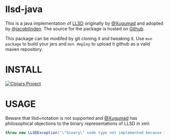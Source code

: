 llsd-java
=========

This is a java implementation of [LLSD](http://wiki.secondlife.com/wiki/LLSD) originally by [@Xugumad](https://github.com/Xugumad) and adopted by [@jacobilinden](https://github.com/jacobilinden).
The source for the package is hosted on [Github](https://github.com/jacobilinden/llsd-java).

This package can be modifed by git cloning it and tweaking it.  Use ```mvn package``` to build your jars and ```mvn deploy``` to
upload it github as a valid maven repository. 

INSTALL
=======
[![Clojars Project](http://clojars.org/lindenlab/llsd/latest-version.svg)](http://clojars.org/lindenlab/llsd)

USAGE
=====

Beware that llsd+notation is not supported and [@Xugumad](https://github.com/Xugumad) has philosophical objections to the binary representations of LLSD in xml:
```java
throw new LLSDException("\"binary\" node type not implemented because it's a stupid idea that breaks how XML works. In specific, XML has a character set, binary data does not, and mixing the two is a recipe for disaster. Linden Labs should have used base 64 encode if they absolutely must, or attached binary content using a MIME multipart type.");
```
